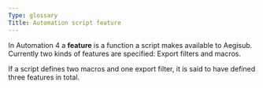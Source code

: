 ```yaml
---
Type: glossary
Title: Automation script feature
---
```


In Automation 4 a **feature** is a function a script makes available to Aegisub. Currently two kinds of features are specified: Export filters and macros.

If a script defines two macros and one export filter, it is said to have defined three features in total.
